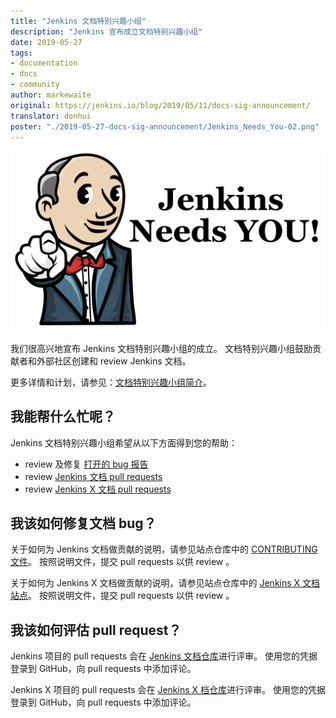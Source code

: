 ```yaml
---
title: "Jenkins 文档特别兴趣小组"
description: "Jenkins 宣布成立文档特别兴趣小组"
date: 2019-05-27
tags:
- documentation
- docs
- community
author: markewaite
original: https://jenkins.io/blog/2019/05/11/docs-sig-announcement/
translator: donhui
poster: "./2019-05-27-docs-sig-announcement/Jenkins_Needs_You-02.png"
---
```


![Jenkins_Needs_You](./2019-05-27-docs-sig-announcement/Jenkins_Needs_You-02.png)

我们很高兴地宣布 Jenkins 文档特别兴趣小组的成立。
文档特别兴趣小组鼓励贡献者和外部社区创建和 review Jenkins 文档。

更多详情和计划，请参见：[文档特别兴趣小组简介](https://jenkins.io/sigs/docs/)。

## 我能帮什么忙呢？

Jenkins 文档特别兴趣小组希望从以下方面得到您的帮助：

* review 及修复 [打开的 bug 报告](https://issues.jenkins-ci.org/issues/?jql=project%20%3D%20%22Jenkins%20Website%22%20AND%20status%20!%3D%20Done)
* review [Jenkins 文档 pull requests](https://github.com/jenkins-infra/jenkins.io/pulls)
* review [Jenkins X 文档 pull requests](https://github.com/jenkins-x/jx-docs/pulls)

## 我该如何修复文档 bug？

关于如何为 Jenkins 文档做贡献的说明，请参见站点仓库中的 [CONTRIBUTING 文件](https://github.com/jenkins-infra/jenkins.io/blob/master/CONTRIBUTING.adoc#getting-started)。
按照说明文件，提交 pull requests 以供 review 。

关于如何为 Jenkins X 文档做贡献的说明，请参见站点仓库中的 [Jenkins X 文档站点](https://jenkins-x.io/contribute/documentation/)。
按照说明文件，提交 pull requests 以供 review 。

## 我该如何评估 pull request？

Jenkins 项目的 pull requests 会在 [Jenkins 文档仓库](https://github.com/jenkins-infra/jenkins.io/pulls)进行评审。
使用您的凭据登录到 GitHub，向 pull requests 中添加评论。

Jenkins X 项目的 pull requests 会在 [Jenkins X 档仓库](https://github.com/jenkins-x/jx-docs/pulls)进行评审。
使用您的凭据登录到 GitHub，向 pull requests 中添加评论。
